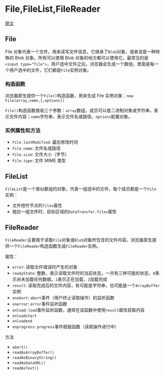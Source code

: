 # File,FileList,FileReader

[原文](https://wangdoc.com/javascript/bom/file.html)

## File

File 对象代表一个文件，用来读写文件信息，它继承了`Blob`对象，或者说是一种特殊的 Blob 对象，所有可以使用 Blob 对象的地方都可以使用它。最常见的是`<input type="file">`，用户选中文件之后，浏览器会生成一个数组，里面是每一个用户选中的文件，它们都是`File`实例对象。

### 构造函数

浏览器原生提供一个`File()`构造函数，用来生成 File 实例对象：`new File(array,name,[,options])`

`File()`构造函数接收三个参数：`array`数组，成员可以是二进制对象或字符串，表示文件内容；`name`字符串，表示文件名或路径。`options`配置对象。

### 实例属性和方法

- `File.lastModified`: 最后修改时间
- `File.name`: 文件名或路径
- `File.size`: 文件大小（字节）
- `File.type`: 文件 MIME 类型

## FileList

`FileList`是一个类似数组的对象，代表一组选中的文件，每个成员都是一个`File`实例：
- 文件控件节点的`files`属性
- 拖拉一组文件时，目标区域的`DataTransfer.files`属性

## FileReader

`FileReader`主要用于读取`File`对象或`Blob`对象所包含的文件内容。浏览器原生提供一个`FileReader`构造函数生成`FileReader`实例。

属性：

- `error`: 读取文件错误时产生的对象
- `readyState`: 整数，表示读取文件时的当前状态，一共有三种可能的状态，`0`表示尚未加载任何数据，`1`表示正在加载，`2`加载完成
- `result`: 读取完成后的文件内容，有可能是字符串，也可能是一个`ArrayBuffer`实例
- `onabort`: `abort`事件（用户终止读取操作）的监听函数
- `onerror`: `error`事件监听函数
- `onload`: `load`事件监听函数，通常在该函数中使用`result`属性获取内容
- `onloadstart`
- `onloadend`
- `onprogress`: `progress`事件舰艇函数（读取操作进行中）

方法

- `abort()`
- `readAsArrayBuffer()`
- `readAsBinaryString()`
- `readAsDataURL()`
- `readAsText()`